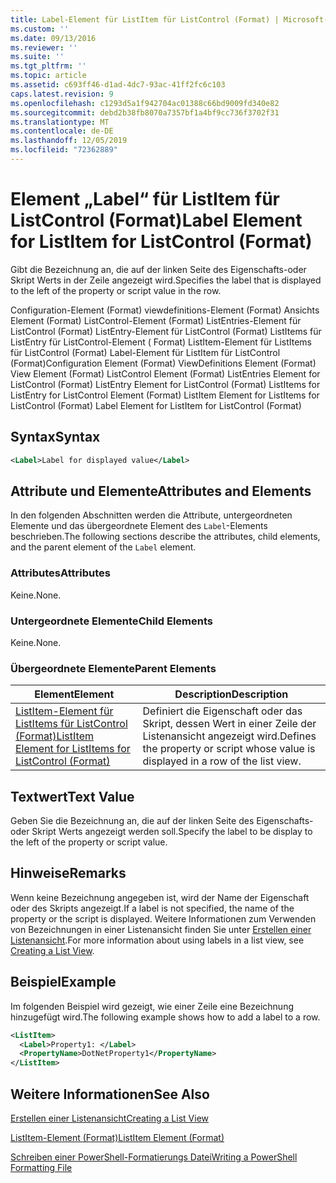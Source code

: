 ```yaml
---
title: Label-Element für ListItem für ListControl (Format) | Microsoft-Dokumentation
ms.custom: ''
ms.date: 09/13/2016
ms.reviewer: ''
ms.suite: ''
ms.tgt_pltfrm: ''
ms.topic: article
ms.assetid: c693ff46-d1ad-4dc7-93ac-41ff2fc6c103
caps.latest.revision: 9
ms.openlocfilehash: c1293d5a1f942704ac01388c66bd9009fd340e82
ms.sourcegitcommit: debd2b38fb8070a7357bf1a4bf9cc736f3702f31
ms.translationtype: MT
ms.contentlocale: de-DE
ms.lasthandoff: 12/05/2019
ms.locfileid: "72362889"
---
```

# <a name="label-element-for-listitem-for-listcontrol-format"></a><span data-ttu-id="c29b2-102">Element „Label“ für ListItem für ListControl (Format)</span><span class="sxs-lookup"><span data-stu-id="c29b2-102">Label Element for ListItem for ListControl (Format)</span></span>

<span data-ttu-id="c29b2-103">Gibt die Bezeichnung an, die auf der linken Seite des Eigenschafts-oder Skript Werts in der Zeile angezeigt wird.</span><span class="sxs-lookup"><span data-stu-id="c29b2-103">Specifies the label that is displayed to the left of the property or script value in the row.</span></span>

<span data-ttu-id="c29b2-104">Configuration-Element (Format) viewdefinitions-Element (Format) Ansichts Element (Format) ListControl-Element (Format) ListEntries-Element für ListControl (Format) ListEntry-Element für ListControl (Format) ListItems für ListEntry für ListControl-Element ( Format) ListItem-Element für ListItems für ListControl (Format) Label-Element für ListItem für ListControl (Format)</span><span class="sxs-lookup"><span data-stu-id="c29b2-104">Configuration Element (Format) ViewDefinitions Element (Format) View Element (Format) ListControl Element (Format) ListEntries Element for ListControl (Format) ListEntry Element for ListControl (Format) ListItems for ListEntry for ListControl Element (Format) ListItem Element for ListItems for ListControl (Format) Label Element for ListItem for ListControl (Format)</span></span>

## <a name="syntax"></a><span data-ttu-id="c29b2-105">Syntax</span><span class="sxs-lookup"><span data-stu-id="c29b2-105">Syntax</span></span>

```xml
<Label>Label for displayed value</Label>
```

## <a name="attributes-and-elements"></a><span data-ttu-id="c29b2-106">Attribute und Elemente</span><span class="sxs-lookup"><span data-stu-id="c29b2-106">Attributes and Elements</span></span>

<span data-ttu-id="c29b2-107">In den folgenden Abschnitten werden die Attribute, untergeordneten Elemente und das übergeordnete Element des `Label`-Elements beschrieben.</span><span class="sxs-lookup"><span data-stu-id="c29b2-107">The following sections describe the attributes, child elements, and the parent element of the `Label` element.</span></span>

### <a name="attributes"></a><span data-ttu-id="c29b2-108">Attributes</span><span class="sxs-lookup"><span data-stu-id="c29b2-108">Attributes</span></span>

<span data-ttu-id="c29b2-109">Keine.</span><span class="sxs-lookup"><span data-stu-id="c29b2-109">None.</span></span>

### <a name="child-elements"></a><span data-ttu-id="c29b2-110">Untergeordnete Elemente</span><span class="sxs-lookup"><span data-stu-id="c29b2-110">Child Elements</span></span>

<span data-ttu-id="c29b2-111">Keine.</span><span class="sxs-lookup"><span data-stu-id="c29b2-111">None.</span></span>

### <a name="parent-elements"></a><span data-ttu-id="c29b2-112">Übergeordnete Elemente</span><span class="sxs-lookup"><span data-stu-id="c29b2-112">Parent Elements</span></span>

|<span data-ttu-id="c29b2-113">Element</span><span class="sxs-lookup"><span data-stu-id="c29b2-113">Element</span></span>|<span data-ttu-id="c29b2-114">Description</span><span class="sxs-lookup"><span data-stu-id="c29b2-114">Description</span></span>|
|-------------|-----------------|
|[<span data-ttu-id="c29b2-115">ListItem-Element für ListItems für ListControl (Format)</span><span class="sxs-lookup"><span data-stu-id="c29b2-115">ListItem Element for ListItems for ListControl (Format)</span></span>](./listitem-element-for-listitems-for-listcontrol-format.md)|<span data-ttu-id="c29b2-116">Definiert die Eigenschaft oder das Skript, dessen Wert in einer Zeile der Listenansicht angezeigt wird.</span><span class="sxs-lookup"><span data-stu-id="c29b2-116">Defines the property or script whose value is displayed in a row of the list view.</span></span>|

## <a name="text-value"></a><span data-ttu-id="c29b2-117">Textwert</span><span class="sxs-lookup"><span data-stu-id="c29b2-117">Text Value</span></span>

<span data-ttu-id="c29b2-118">Geben Sie die Bezeichnung an, die auf der linken Seite des Eigenschafts-oder Skript Werts angezeigt werden soll.</span><span class="sxs-lookup"><span data-stu-id="c29b2-118">Specify the label to be display to the left of the property or script value.</span></span>

## <a name="remarks"></a><span data-ttu-id="c29b2-119">Hinweise</span><span class="sxs-lookup"><span data-stu-id="c29b2-119">Remarks</span></span>

<span data-ttu-id="c29b2-120">Wenn keine Bezeichnung angegeben ist, wird der Name der Eigenschaft oder des Skripts angezeigt.</span><span class="sxs-lookup"><span data-stu-id="c29b2-120">If a label is not specified, the name of the property or the script is displayed.</span></span> <span data-ttu-id="c29b2-121">Weitere Informationen zum Verwenden von Bezeichnungen in einer Listenansicht finden Sie unter [Erstellen einer Listenansicht](./creating-a-list-view.md).</span><span class="sxs-lookup"><span data-stu-id="c29b2-121">For more information about using labels in a list view, see [Creating a List View](./creating-a-list-view.md).</span></span>

## <a name="example"></a><span data-ttu-id="c29b2-122">Beispiel</span><span class="sxs-lookup"><span data-stu-id="c29b2-122">Example</span></span>

<span data-ttu-id="c29b2-123">Im folgenden Beispiel wird gezeigt, wie einer Zeile eine Bezeichnung hinzugefügt wird.</span><span class="sxs-lookup"><span data-stu-id="c29b2-123">The following example shows how to add a label to a row.</span></span>

```xml
<ListItem>
  <Label>Property1: </Label>
  <PropertyName>DotNetProperty1</PropertyName>
</ListItem>

```

## <a name="see-also"></a><span data-ttu-id="c29b2-124">Weitere Informationen</span><span class="sxs-lookup"><span data-stu-id="c29b2-124">See Also</span></span>

[<span data-ttu-id="c29b2-125">Erstellen einer Listenansicht</span><span class="sxs-lookup"><span data-stu-id="c29b2-125">Creating a List View</span></span>](./creating-a-list-view.md)

[<span data-ttu-id="c29b2-126">ListItem-Element (Format)</span><span class="sxs-lookup"><span data-stu-id="c29b2-126">ListItem Element (Format)</span></span>](./listitem-element-for-listitems-for-listcontrol-format.md)

[<span data-ttu-id="c29b2-127">Schreiben einer PowerShell-Formatierungs Datei</span><span class="sxs-lookup"><span data-stu-id="c29b2-127">Writing a PowerShell Formatting File</span></span>](./writing-a-powershell-formatting-file.md)
